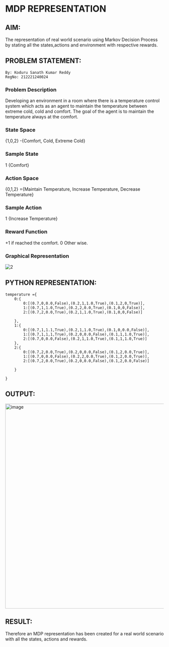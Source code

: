 # MDP REPRESENTATION

## AIM:
The representation of real world scenario using Markov Decision Process by stating all the states,actions and environment with respective rewards.

## PROBLEM STATEMENT:
~~~
By: Koduru Sanath Kumar Reddy
RegNo: 212221240024
~~~

### Problem Description
Developing an environment in a room where there is a temperature control system which acts as an agent to maintain the temperature between extreme cold, cold and comfort.
The goal of the agent is to maintain the temperature always at the comfort.

### State Space
{1,0,2} -{Comfort, Cold, Extreme Cold}

### Sample State
1 {Comfort}
### Action Space
{0,1,2} ={Maintain Temperature, Increase Temperature, Decrease Temperature}

### Sample Action
1 {Increase Temperature}

### Reward Function
+1 if reached the comfort.
0 Other wise.

### Graphical Representation

![2](https://github.com/KoduruSanathKumarReddy/mdp-representation/assets/69503902/eafed586-e661-475e-afa1-f7e2cfcede2b)


## PYTHON REPRESENTATION:
~~~
temperature ={
    0:{
        0:[(0.7,0,0.0,False),(0.2,1,1.0,True),(0.1,2,0,True)],
        1:[(0.7,1,1.0,True),(0.2,2,0.0,True),(0.1,0,0,False)],
        2:[(0.7,2,0.0,True),(0.2,1,1.0,True),(0.1,0,0,False)]

    },
    1:{
        0:[(0.7,1,1.1,True),(0.2,1,1.0,True),(0.1,0,0.0,False)],
        1:[(0.7,1,1,1,True),(0.2,0,0.0,False),(0.1,1,1.0,True)],
        2:[(0.7,0,0.0,False),(0.2,1,1.0,True),(0.1,1,1.0,True)]
    },
    2:{
        0:[(0.7,2,0.0,True),(0.2,0,0.0,False),(0.1,2,0.0,True)],
        1:[(0.7,0,0.0,False),(0.2,2,0.0,True),(0.1,2,0.0,True)],
        2:[(0.7,2,0.0,True),(0.2,0,0.0,False),(0.1,2,0.0,False)]

    }

}
~~~

## OUTPUT:
<img width="648" alt="image" src="https://github.com/KoduruSanathKumarReddy/mdp-representation/assets/69503902/c8de9300-afc1-4640-a045-7c5292f713a2">


## RESULT:
Therefore an MDP representation has been created for a real world scenario with all the states, actions and rewards.

